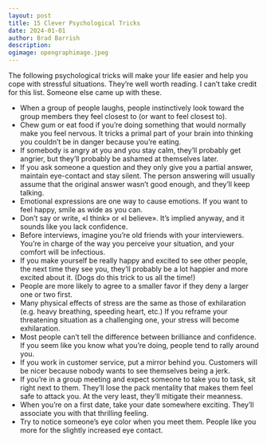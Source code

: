 ```yaml
---
layout: post
title: 15 Clever Psychological Tricks
date: 2024-01-01
author: Brad Barrish
description:
ogimage: opengraphimage.jpeg
---
```


The following psychological tricks will make your life easier and help you cope with stressful situations. They’re well worth reading. I can’t take credit for this list. Someone else came up with these.

- When a group of people laughs, people instinctively look toward the group members they feel closest to (or want to feel closest to).
- Chew gum or eat food if you’re doing something that would normally make you feel nervous. It tricks a primal part of your brain into thinking you couldn’t be in danger because you’re eating.
- If somebody is angry at you and you stay calm, they’ll probably get angrier, but they’ll probably be ashamed at themselves later.
- If you ask someone a question and they only give you a partial answer, maintain eye-contact and stay silent. The person answering will usually assume that the original answer wasn’t good enough, and they’ll keep talking.
- Emotional expressions are one way to cause emotions. If you want to feel happy, smile as wide as you can.
- Don’t say or write, «I think» or «I believe». It’s implied anyway, and it sounds like you lack confidence.
- Before interviews, imagine you’re old friends with your interviewers. You’re in charge of the way you perceive your situation, and your comfort will be infectious.
- If you make yourself be really happy and excited to see other people, the next time they see you, they’ll probably be a lot happier and more excited about it. (Dogs do this trick to us all the time!)
- People are more likely to agree to a smaller favor if they deny a larger one or two first.
- Many physical effects of stress are the same as those of exhilaration (e.g. heavy breathing, speeding heart, etc.) If you reframe your threatening situation as a challenging one, your stress will become exhilaration.
- Most people can’t tell the difference between brilliance and confidence. If you seem like you know what you’re doing, people tend to rally around you.
- If you work in customer service, put a mirror behind you. Customers will be nicer because nobody wants to see themselves being a jerk.
- If you’re in a group meeting and expect someone to take you to task, sit right next to them. They’ll lose the pack mentality that makes them feel safe to attack you. At the very least, they’ll mitigate their meanness.
- When you’re on a first date, take your date somewhere exciting. They’ll associate you with that thrilling feeling.
- Try to notice someone’s eye color when you meet them. People like you more for the slightly increased eye contact.
